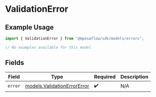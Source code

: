 # ValidationError

## Example Usage

```typescript
import { ValidationError } from "@mpesaflow/sdk/models/errors";

// No examples available for this model
```

## Fields

| Field                                                               | Type                                                                | Required                                                            | Description                                                         |
| ------------------------------------------------------------------- | ------------------------------------------------------------------- | ------------------------------------------------------------------- | ------------------------------------------------------------------- |
| `error`                                                             | [models.ValidationErrorError](../../models/validationerrorerror.md) | :heavy_check_mark:                                                  | N/A                                                                 |